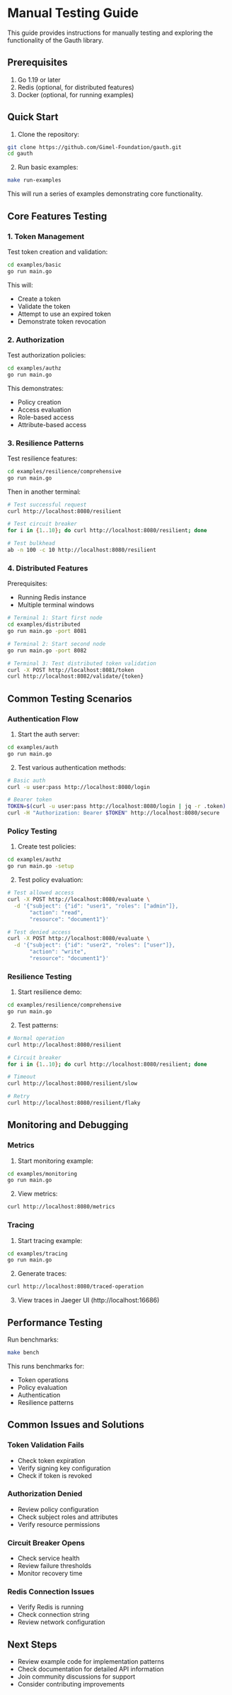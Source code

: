 # Manual Testing Guide

This guide provides instructions for manually testing and exploring the functionality of the Gauth library.

## Prerequisites

1. Go 1.19 or later
2. Redis (optional, for distributed features)
3. Docker (optional, for running examples)

## Quick Start

1. Clone the repository:
```bash
git clone https://github.com/Gimel-Foundation/gauth.git
cd gauth
```

2. Run basic examples:
```bash
make run-examples
```

This will run a series of examples demonstrating core functionality.

## Core Features Testing

### 1. Token Management

Test token creation and validation:

```bash
cd examples/basic
go run main.go
```

This will:
- Create a token
- Validate the token
- Attempt to use an expired token
- Demonstrate token revocation

### 2. Authorization

Test authorization policies:

```bash
cd examples/authz
go run main.go
```

This demonstrates:
- Policy creation
- Access evaluation
- Role-based access
- Attribute-based access

### 3. Resilience Patterns

Test resilience features:

```bash
cd examples/resilience/comprehensive
go run main.go
```

Then in another terminal:
```bash
# Test successful request
curl http://localhost:8080/resilient

# Test circuit breaker
for i in {1..10}; do curl http://localhost:8080/resilient; done

# Test bulkhead
ab -n 100 -c 10 http://localhost:8080/resilient
```

### 4. Distributed Features

Prerequisites:
- Running Redis instance
- Multiple terminal windows

```bash
# Terminal 1: Start first node
cd examples/distributed
go run main.go -port 8081

# Terminal 2: Start second node
go run main.go -port 8082

# Terminal 3: Test distributed token validation
curl -X POST http://localhost:8081/token
curl http://localhost:8082/validate/{token}
```

## Common Testing Scenarios

### Authentication Flow

1. Start the auth server:
```bash
cd examples/auth
go run main.go
```

2. Test various authentication methods:
```bash
# Basic auth
curl -u user:pass http://localhost:8080/login

# Bearer token
TOKEN=$(curl -u user:pass http://localhost:8080/login | jq -r .token)
curl -H "Authorization: Bearer $TOKEN" http://localhost:8080/secure
```

### Policy Testing

1. Create test policies:
```bash
cd examples/authz
go run main.go -setup
```

2. Test policy evaluation:
```bash
# Test allowed access
curl -X POST http://localhost:8080/evaluate \
  -d '{"subject": {"id": "user1", "roles": ["admin"]}, 
       "action": "read",
       "resource": "document1"}'

# Test denied access
curl -X POST http://localhost:8080/evaluate \
  -d '{"subject": {"id": "user2", "roles": ["user"]}, 
       "action": "write",
       "resource": "document1"}'
```

### Resilience Testing

1. Start resilience demo:
```bash
cd examples/resilience/comprehensive
go run main.go
```

2. Test patterns:
```bash
# Normal operation
curl http://localhost:8080/resilient

# Circuit breaker
for i in {1..10}; do curl http://localhost:8080/resilient; done

# Timeout
curl http://localhost:8080/resilient/slow

# Retry
curl http://localhost:8080/resilient/flaky
```

## Monitoring and Debugging

### Metrics

1. Start monitoring example:
```bash
cd examples/monitoring
go run main.go
```

2. View metrics:
```bash
curl http://localhost:8080/metrics
```

### Tracing

1. Start tracing example:
```bash
cd examples/tracing
go run main.go
```

2. Generate traces:
```bash
curl http://localhost:8080/traced-operation
```

3. View traces in Jaeger UI (http://localhost:16686)

## Performance Testing

Run benchmarks:
```bash
make bench
```

This runs benchmarks for:
- Token operations
- Policy evaluation
- Authentication
- Resilience patterns

## Common Issues and Solutions

### Token Validation Fails
- Check token expiration
- Verify signing key configuration
- Check if token is revoked

### Authorization Denied
- Review policy configuration
- Check subject roles and attributes
- Verify resource permissions

### Circuit Breaker Opens
- Check service health
- Review failure thresholds
- Monitor recovery time

### Redis Connection Issues
- Verify Redis is running
- Check connection string
- Review network configuration

## Next Steps

- Review example code for implementation patterns
- Check documentation for detailed API information
- Join community discussions for support
- Consider contributing improvements